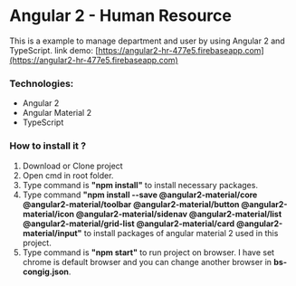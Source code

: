 # Angular 2 - Human Resource
This is a example to manage department and user by using Angular 2 and TypeScript.
link demo: [https://angular2-hr-477e5.firebaseapp.com](https://angular2-hr-477e5.firebaseapp.com)

### Technologies: ###

* Angular 2
* Angular Material 2
* TypeScript

### How to install it ? ###

1. Download or Clone project
2. Open cmd in root folder.
3. Type command is **"npm install"** to install necessary packages.
4. Type command **"npm install --save @angular2-material/core @angular2-material/toolbar @angular2-material/button @angular2-material/icon @angular2-material/sidenav @angular2-material/list @angular2-material/grid-list @angular2-material/card @angular2-material/input"** to install packages of angular material 2 used in this project. 
5. Type command is **"npm start"** to run project on browser. I have set chrome is default browser and you can change another browser in **bs-congig.json**. 

